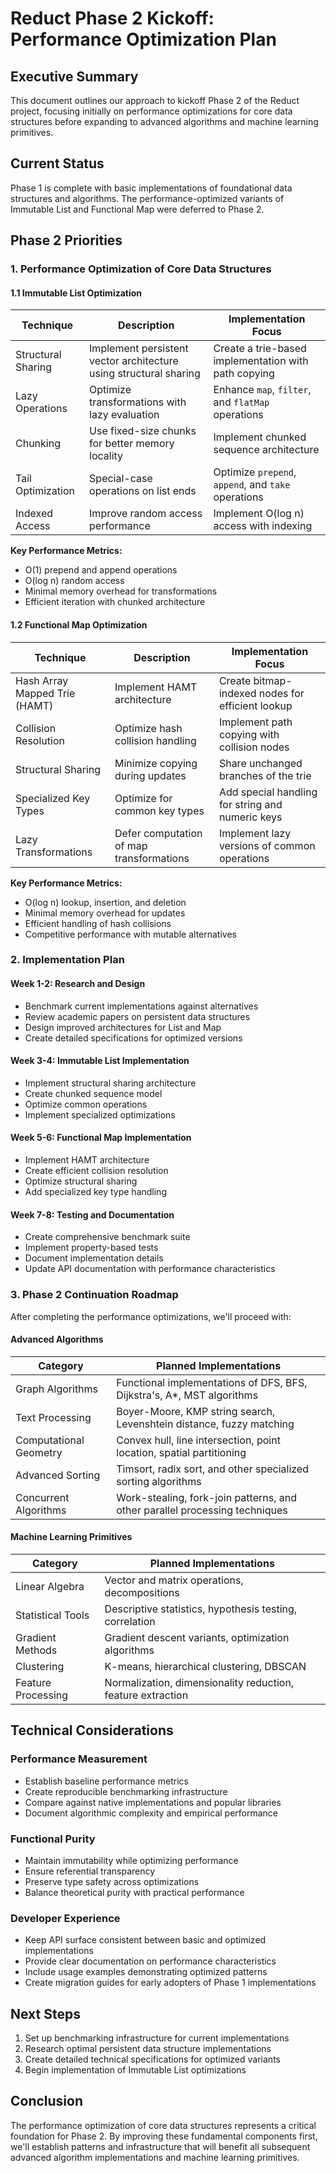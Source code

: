 # Reduct Phase 2 Kickoff: Performance Optimization Plan

## Executive Summary
This document outlines our approach to kickoff Phase 2 of the Reduct project, focusing initially on performance optimizations for core data structures before expanding to advanced algorithms and machine learning primitives.

## Current Status
Phase 1 is complete with basic implementations of foundational data structures and algorithms. The performance-optimized variants of Immutable List and Functional Map were deferred to Phase 2.

## Phase 2 Priorities

### 1. Performance Optimization of Core Data Structures

#### 1.1 Immutable List Optimization

| Technique | Description | Implementation Focus |
|-----------|-------------|----------------------|
| Structural Sharing | Implement persistent vector architecture using structural sharing | Create a trie-based implementation with path copying |
| Lazy Operations | Optimize transformations with lazy evaluation | Enhance `map`, `filter`, and `flatMap` operations |
| Chunking | Use fixed-size chunks for better memory locality | Implement chunked sequence architecture |
| Tail Optimization | Special-case operations on list ends | Optimize `prepend`, `append`, and `take` operations |
| Indexed Access | Improve random access performance | Implement O(log n) access with indexing |

**Key Performance Metrics:**
- O(1) prepend and append operations
- O(log n) random access
- Minimal memory overhead for transformations
- Efficient iteration with chunked architecture

#### 1.2 Functional Map Optimization

| Technique | Description | Implementation Focus |
|-----------|-------------|----------------------|
| Hash Array Mapped Trie (HAMT) | Implement HAMT architecture | Create bitmap-indexed nodes for efficient lookup |
| Collision Resolution | Optimize hash collision handling | Implement path copying with collision nodes |
| Structural Sharing | Minimize copying during updates | Share unchanged branches of the trie |
| Specialized Key Types | Optimize for common key types | Add special handling for string and numeric keys |
| Lazy Transformations | Defer computation of map transformations | Implement lazy versions of common operations |

**Key Performance Metrics:**
- O(log n) lookup, insertion, and deletion
- Minimal memory overhead for updates
- Efficient handling of hash collisions
- Competitive performance with mutable alternatives

### 2. Implementation Plan

#### Week 1-2: Research and Design
- Benchmark current implementations against alternatives
- Review academic papers on persistent data structures
- Design improved architectures for List and Map
- Create detailed specifications for optimized versions

#### Week 3-4: Immutable List Implementation
- Implement structural sharing architecture
- Create chunked sequence model
- Optimize common operations
- Implement specialized optimizations

#### Week 5-6: Functional Map Implementation
- Implement HAMT architecture
- Create efficient collision resolution
- Optimize structural sharing
- Add specialized key type handling

#### Week 7-8: Testing and Documentation
- Create comprehensive benchmark suite
- Implement property-based tests
- Document implementation details
- Update API documentation with performance characteristics

### 3. Phase 2 Continuation Roadmap

After completing the performance optimizations, we'll proceed with:

#### Advanced Algorithms

| Category | Planned Implementations |
|----------|-------------------------|
| Graph Algorithms | Functional implementations of DFS, BFS, Dijkstra's, A*, MST algorithms |
| Text Processing | Boyer-Moore, KMP string search, Levenshtein distance, fuzzy matching |
| Computational Geometry | Convex hull, line intersection, point location, spatial partitioning |
| Advanced Sorting | Timsort, radix sort, and other specialized sorting algorithms |
| Concurrent Algorithms | Work-stealing, fork-join patterns, and other parallel processing techniques |

#### Machine Learning Primitives

| Category | Planned Implementations |
|----------|-------------------------|
| Linear Algebra | Vector and matrix operations, decompositions |
| Statistical Tools | Descriptive statistics, hypothesis testing, correlation |
| Gradient Methods | Gradient descent variants, optimization algorithms |
| Clustering | K-means, hierarchical clustering, DBSCAN |
| Feature Processing | Normalization, dimensionality reduction, feature extraction |

## Technical Considerations

### Performance Measurement
- Establish baseline performance metrics
- Create reproducible benchmarking infrastructure
- Compare against native implementations and popular libraries
- Document algorithmic complexity and empirical performance

### Functional Purity
- Maintain immutability while optimizing performance
- Ensure referential transparency
- Preserve type safety across optimizations
- Balance theoretical purity with practical performance

### Developer Experience
- Keep API surface consistent between basic and optimized implementations
- Provide clear documentation on performance characteristics
- Include usage examples demonstrating optimized patterns
- Create migration guides for early adopters of Phase 1 implementations

## Next Steps
1. Set up benchmarking infrastructure for current implementations
2. Research optimal persistent data structure implementations
3. Create detailed technical specifications for optimized variants
4. Begin implementation of Immutable List optimizations

## Conclusion
The performance optimization of core data structures represents a critical foundation for Phase 2. By improving these fundamental components first, we'll establish patterns and infrastructure that will benefit all subsequent advanced algorithm implementations and machine learning primitives.